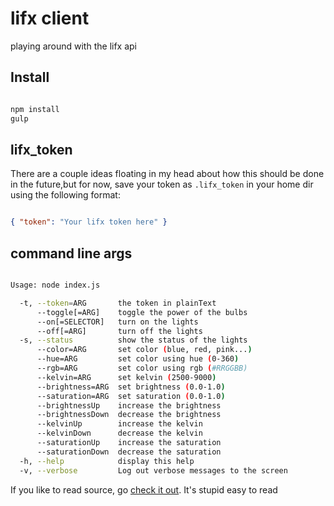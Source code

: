 lifx client
===========

playing around with the lifx api


Install
-------

```bash

npm install
gulp

```

lifx_token
----------

There are a  couple ideas floating in my head about how this should be
done in the future,but for now, save your token as `.lifx_token` in
your home dir using the following format:

```json

{ "token": "Your lifx token here" }

```


command line args
-----------------

```bash

Usage: node index.js

  -t, --token=ARG       the token in plainText
      --toggle[=ARG]    toggle the power of the bulbs
      --on[=SELECTOR]   turn on the lights
      --off[=ARG]       turn off the lights
  -s, --status          show the status of the lights
      --color=ARG       set color (blue, red, pink...)
      --hue=ARG         set color using hue (0-360)
      --rgb=ARG         set color using rgb (#RRGGBB)
      --kelvin=ARG      set kelvin (2500-9000)
      --brightness=ARG  set brightness (0.0-1.0)
      --saturation=ARG  set saturation (0.0-1.0)
      --brightnessUp    increase the brightness
      --brightnessDown  decrease the brightness
      --kelvinUp        increase the kelvin
      --kelvinDown      decrease the kelvin
      --saturationUp    increase the saturation
      --saturationDown  decrease the saturation
  -h, --help            display this help
  -v, --verbose         Log out verbose messages to the screen

```

If you like to read source, go [check it out][sauce]. It's stupid easy to read


[sauce]: src/index.litcoffee 'Wicked easy to read'
